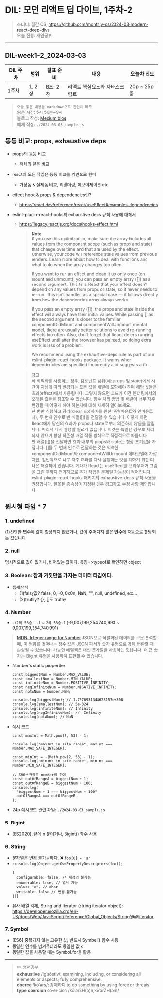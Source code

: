 # DIL: 모던 리액트 딥 다이브, 1주차-2

> 스터디: 월간 CS, https://github.com/monthly-cs/2024-03-modern-react-deep-dive  
> 오늘 진행: 개인공부

---

## DIL-week1-2_2024-03-03

| DIL 주차 | 범위   | 발표 준비 | 내용                           | 오늘차 진도 |
| -------- | ------ | --------- | ------------------------------ | ----------- |
| 1주차    | 1, 2장 | B조: 2장  | 리액트 핵심요소와 자바스크립트 | 20p ~ 25p중 |

> `오늘 읽은 내용을 markdown으로 간단히 메모`  
> 읽은 시간: 5시 50분~9시  
> 블로그 작성: [Medium blog](https://medium.com/@dusunax/how-javascript-handles-different-numeric-types-5a0c8659e40e)  
> 예제 작성: `./2024-03-03_sample.js`

## 동등 비교: props, exhaustive deps

- props의 동등 비교
  - 객체의 얕은 비교
- react의 모든 작업은 동등 비교를 기반으로 한다
  - 가상돔 & 실제돔 비교, 리랜더링, 메모이제이션 etc
- effect hook & props & dependencies란?
  - https://react.dev/reference/react/useEffect#examples-dependencies
- eslint-plugin-react-hooks의 exhaustive deps 규칙 사용에 대해서

  - https://legacy.reactjs.org/docs/hooks-effect.html

    > **Note**  
    > If you use this optimization, make sure the array includes all values from the component scope (such as props and state) that change over time and that are used by the effect. Otherwise, your code will reference stale values from previous renders. Learn more about how to deal with functions and what to do when the array changes too often.
    >
    > If you want to run an effect and clean it up only once (on mount and unmount), you can pass an empty array ([]) as a second argument. This tells React that your effect doesn’t depend on any values from props or state, so it never needs to re-run. This isn’t handled as a special case — it follows directly from how the dependencies array always works.
    >
    > If you pass an empty array ([]), the props and state inside the effect will always have their initial values. While passing [] as the second argument is closer to the familiar componentDidMount and componentWillUnmount mental model, there are usually better solutions to avoid re-running effects too often. Also, don’t forget that React defers running useEffect until after the browser has painted, so doing extra work is less of a problem.
    >
    > We recommend using the exhaustive-deps rule as part of our eslint-plugin-react-hooks package. It warns when dependencies are specified incorrectly and suggests a fix.

    > 참고  
    > 이 최적화를 사용하는 경우, 컴포넌트 범위(예: props 및 state)에서 시간이 지남에 따라 변경되는 모든 값을 배열에 포함해야 하며 해당 값들은 효과(effect)에서 사용됩니다. 그렇지 않으면 코드가 이전 렌더링에서의 오래된 값들을 참조할 수 있습니다. 함수 처리 방법 및 배열이 너무 자주 변경될 때 어떻게 해야 하는지에 대해 자세히 알아보세요.  
    > 한 번만 실행하고 정리(clean up)하기를 원한다면(마운트와 언마운트 시), 두 번째 인수로 빈 배열([])을 전달할 수 있습니다. 이렇게 하면 React에게 당신의 효과가 props나 state로부터 의존하지 않음을 알립니다. 따라서 다시 실행할 필요가 없습니다. 이것은 특별한 경우로 처리되지 않으며 항상 의존성 배열 작동 방식으로 직접적으로 따릅니다.  
    > 빈 배열([])을 전달하면 효과 내부의 props와 state는 항상 초기값을 가집니다. []를 두 번째 인수로 전달하는 것은 익숙한 componentDidMount와 componentWillUnmount 메타모델에 가깝지만, 일반적으로 너무 자주 효과를 다시 실행하는 것을 피하기 위한 더 나은 해결책이 있습니다. 게다가 React는 useEffect를 브라우저가 그림을 그린 후까지 연기하므로 추가 작업은 문제일 가능성이 적어집니다.  
    > eslint-plugin-react-hooks 패키지의 exhaustive-deps 규칙 사용을 권장합니다. 잘못된 종속성이 지정된 경우 경고하고 수정 사항 제안합니다.

## 원시형 타입 \* 7

### 1. undefined

(1)선언한 **변수**에 값이 할당되지 않았거나, 값이 주어지지 않은 **인수**에 자동으로 할당되는 값입니다

### 2. null

명시적으로 값이 없거나, 비어있는 값이다. 특징=>typeof로 확인하면 object

### 3. Boolean: 참과 거짓만을 가지는 데이터 타입이다.

- 틈새상식
  - (1)falsy값? false, 0, -0, 0x0n, NaN, "", null, undefined, etc...
  - (2)truthy? {}, []도 truthy

### 4. Number

- `-(2의 53승) -1` ~ `2의 53승-1` (-9,007,199,254,740,993 ~ 9,007,199,254,740,991)

> [MDN: Integer range for Number](https://developer.mozilla.org/en-US/docs/Web/JavaScript/Reference/Global_Objects/Number#integer_range_for_number)
> JSON으로 직렬화된 데이터를 구문 분석할 때, 이 범위를 벗어나는 정수 값은 JSON 파서가 숫자 유형으로 강제 변환할 때 손상될 수 있습니다. 가능한 해결책은 대신 문자열을 사용하는 것입니다. 더 큰 숫자는 BigInt 유형을 사용하여 표현할 수 있습니다.

- Number's static properties

  ```tsx
  const biggestNum = Number.MAX_VALUE;
  const smallestNum = Number.MIN_VALUE;
  const infiniteNum = Number.POSITIVE_INFINITY;
  const negInfiniteNum = Number.NEGATIVE_INFINITY;
  const notANum = Number.NaN;

  console.log(biggestNum); // 1.7976931348623157e+308
  console.log(smallestNum); // 5e-324
  console.log(infiniteNum); // Infinity
  console.log(negInfiniteNum); // -Infinity
  console.log(notANum); // NaN
  ```

- 예시 코드

  ```tsx
  const maxInt = Math.pow(2, 53) - 1;

  console.log("maxInt in safe range", maxInt === Number.MAX_SAFE_INTEGER);

  const minInt = -(Math.pow(2, 53) - 1);
  console.log("minInt in safe range", minInt === Number.MIN_SAFE_INTEGER);

  // 자바스크립트 number의 한계
  const outOfRangeA = biggestNum + 1;
  const outOfRangeB = biggestNum + 100;
  console.log(
    "biggestNum + 1 === biggestNum + 100",
    outOfRangeA === outOfRangeB
  );
  ```

- 24p 예시코드 관련 파일: `./2024-03-03_sample.js`

### 5. Bigint

- [ES2020], 끝에 n 붙이거나, Bigint() 함수 사용

### 6. String

- 문자열은 변경 불가능하다. ❌ `foo[0] = 'a'`
- `console.log(Object.getOwnPropertyDescriptors(foo));`
  ```tsx
  {
    configurable: false, // 재정의 불가능
    enumerable: true, // 열거 가능
    value: "c", // char
    writable: false // 변경 불가능
  }[]
  ```
- 유사 배열 객체, String and Iterator (string iterator object): https://developer.mozilla.org/en-US/docs/Web/JavaScript/Reference/Global_Objects/String/@@iterator

### 7. Symbol

- [ES6] 중복되지 않는 고유한 값, 반드시 Symbel() 함수 사용
- 동일한 인수를 넘겨주더라도 동일한 값 x
- 동일한 값을 사용할 때는 Symbol.for을 활용

---

> ✏️ 영어공부  
> **exhaustive** /iɡˈzôstiv/: examining, including, or considering all elements or aspects; fully comprehensive.  
> **coerce** /kōˈərs/: 강제하다 to do something by using force or threats.  
> **type** **coercion** co·er·cion /kōˈərSH(ə)n,kōˈərZH(ə)n/
